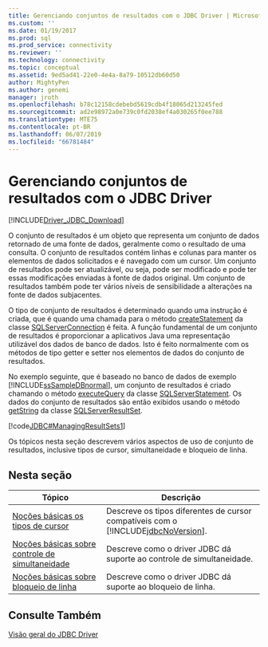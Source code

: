 ```yaml
---
title: Gerenciando conjuntos de resultados com o JDBC Driver | Microsoft Docs
ms.custom: ''
ms.date: 01/19/2017
ms.prod: sql
ms.prod_service: connectivity
ms.reviewer: ''
ms.technology: connectivity
ms.topic: conceptual
ms.assetid: 9ed5ad41-22e0-4e4a-8a79-10512db60d50
author: MightyPen
ms.author: genemi
manager: jroth
ms.openlocfilehash: b78c12158cdebebd5619cdb4f18065d213245fed
ms.sourcegitcommit: ad2e98972a0e739c0fd2038ef4a030265f0ee788
ms.translationtype: MTE75
ms.contentlocale: pt-BR
ms.lasthandoff: 06/07/2019
ms.locfileid: "66781484"
---
```

# <a name="managing-result-sets-with-the-jdbc-driver"></a>Gerenciando conjuntos de resultados com o JDBC Driver
[!INCLUDE[Driver_JDBC_Download](../../includes/driver_jdbc_download.md)]

  O conjunto de resultados é um objeto que representa um conjunto de dados retornado de uma fonte de dados, geralmente como o resultado de uma consulta. O conjunto de resultados contém linhas e colunas para manter os elementos de dados solicitados e é navegado com um cursor. Um conjunto de resultados pode ser atualizável, ou seja, pode ser modificado e pode ter essas modificações enviadas à fonte de dados original. Um conjunto de resultados também pode ter vários níveis de sensibilidade a alterações na fonte de dados subjacentes.  
  
 O tipo de conjunto de resultados é determinado quando uma instrução é criada, que é quando uma chamada para o método [createStatement](../../connect/jdbc/reference/createstatement-method-sqlserverconnection.md) da classe [SQLServerConnection](../../connect/jdbc/reference/sqlserverconnection-class.md) é feita. A função fundamental de um conjunto de resultados é proporcionar a aplicativos Java uma representação utilizável dos dados de banco de dados. Isto é feito normalmente com os métodos de tipo getter e setter nos elementos de dados do conjunto de resultados.  
  
 No exemplo seguinte, que é baseado no banco de dados de exemplo [!INCLUDE[ssSampleDBnormal](../../includes/sssampledbnormal_md.md)], um conjunto de resultados é criado chamando o método [executeQuery](../../connect/jdbc/reference/executequery-method-sqlserverstatement.md) da classe [SQLServerStatement](../../connect/jdbc/reference/sqlserverstatement-class.md). Os dados do conjunto de resultados são então exibidos usando o método [getString](../../connect/jdbc/reference/getstring-method-sqlserverresultset.md) da classe [SQLServerResultSet](../../connect/jdbc/reference/sqlserverresultset-class.md).  
  
 [!code[JDBC#ManagingResultSets1](../../connect/jdbc/codesnippet/Java/managing-result-sets-with-t_1.java)]  
  
 Os tópicos nesta seção descrevem vários aspectos de uso de conjunto de resultados, inclusive tipos de cursor, simultaneidade e bloqueio de linha.  
  
## <a name="in-this-section"></a>Nesta seção  
  
|Tópico|Descrição|  
|-----------|-----------------|  
|[Noções básicas os tipos de cursor](../../connect/jdbc/understanding-cursor-types.md)|Descreve os tipos diferentes de cursor compatíveis com o [!INCLUDE[jdbcNoVersion](../../includes/jdbcnoversion_md.md)].|  
|[Noções básicas sobre controle de simultaneidade](../../connect/jdbc/understanding-concurrency-control.md)|Descreve como o driver JDBC dá suporte ao controle de simultaneidade.|  
|[Noções básicas sobre bloqueio de linha](../../connect/jdbc/understanding-row-locking.md)|Descreve como o driver JDBC dá suporte ao bloqueio de linha.|  
  
## <a name="see-also"></a>Consulte Também  
 [Visão geral do JDBC Driver](../../connect/jdbc/overview-of-the-jdbc-driver.md)  
  
  
